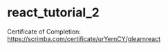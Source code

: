 # react_tutorial_2
 
Certificate of Completion: https://scrimba.com/certificate/urYernCY/glearnreact
